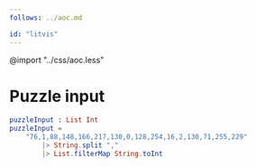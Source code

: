```yaml
---
follows: ../aoc.md

id: "litvis"
---
```


@import "../css/aoc.less"

# Puzzle input

```elm {l=hidden r}
puzzleInput : List Int
puzzleInput =
    "76,1,88,148,166,217,130,0,128,254,16,2,130,71,255,229"
        |> String.split ","
        |> List.filterMap String.toInt
```

